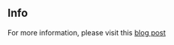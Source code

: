 ## Info

For more information, please visit this [blog post](http://dchua.com/2016/03/22/writing-a-serverless-python-microservice-with-aws-lambda-and-aws-api-gateway/)
